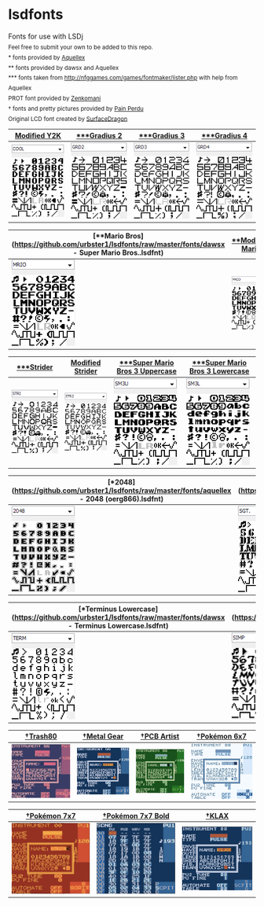 # lsdfonts
[//]: # (fuck lol)
Fonts for use with LSDj<br />
<sub>Feel free to submit your own to be added to this repo.</sub><br />
<sub>\* fonts provided by [Aquellex](https://soundcloud.com/aquellex) </sub><br />
<sub>\*\* fonts provided by dawsx and Aquellex</sub><br />
<sub>\*\*\* fonts taken from http://nfggames.com/games/fontmaker/lister.php with help from Aquellex</sub><br />
<sub>PROT font provided by [Zenkomani](https://soundcloud.com/zenkomani)</sub><br />
<sub>† fonts and pretty pictures provided by [Pain Perdu](https://soundcloud.com/pain-perdu)</sub><br />
<sub>Original LCD font created by [SurfaceDragon](http://chipmusic.org/forums/topic/4916/lsdj-ips-graphics-patch-more/)</sub>

[Modified Y2K](https://github.com/urbster1/lsdfonts/raw/master/fonts/COOL.lsdfnt) | [\*\*\*Gradius 2](https://github.com/urbster1/lsdfonts/raw/master/fonts/GRD2.lsdfnt) | [\*\*\*Gradius 3](https://github.com/urbster1/lsdfonts/raw/master/fonts/GRD3.lsdfnt) | [\*\*\*Gradius 4](https://github.com/urbster1/lsdfonts/raw/master/fonts/GRD4.lsdfnt)
------------------- | ---------------- | ---------------- | ----------------
![COOL](png/COOL.png) | ![GRD2](png/GRD2.png) | ![GRD3](png/GRD3.png) | ![GRD4](png/GRD4.png)

[\*\*Mario Bros](https://github.com/urbster1/lsdfonts/raw/master/fonts/dawsx - Super Mario Bros..lsdfnt) | [\*\*Modified Mario](https://github.com/urbster1/lsdfonts/raw/master/fonts/MRIO.lsdfnt) | [\*\*\*Zero Wing](https://github.com/urbster1/lsdfonts/raw/master/fonts/ZERO.lsdfnt) | [PROT](https://github.com/urbster1/lsdfonts/raw/master/fonts/PROT.lsdfnt) | 
------------ | ---------------- | ------------ | ---------
![MRIO](png/MRIO1.png) | ![MRIO](png/MRIO.png) | ![ZERO](png/ZERO.png) | ![PROT](png/PROT.png) |

[\*\*\*Strider](https://github.com/urbster1/lsdfonts/raw/master/fonts/STRI.lsdfnt) | [Modified Strider](https://github.com/urbster1/lsdfonts/raw/master/fonts/STR2.lsdfnt) | [\*\*\*Super Mario Bros 3 Uppercase](https://github.com/urbster1/lsdfonts/raw/master/fonts/SM3U.lsdfnt) | [\*\*\*Super Mario Bros 3 Lowercase](https://github.com/urbster1/lsdfonts/raw/master/fonts/SM3L.lsdfnt) | 
----------------- | ----------------------------------- | ----------------------------------- | ----------------------------------- |
 ![STRI](png/STRI.png) | ![STR2](png/STR2.png) | ![SM3U](png/SM3U.png) | ![SM3L](png/SM3L.png) |

[\*2048](https://github.com/urbster1/lsdfonts/raw/master/fonts/aquellex - 2048 (oerg866).lsdfnt) | [\*Sgt. Helmet Training Day](https://github.com/urbster1/lsdfonts/raw/master/fonts/aquellex - Sgt. Helmet Training Day.lsdfnt) | [\*Tetris](https://github.com/urbster1/lsdfonts/raw/master/fonts/aquellex - Tetris.lsdfnt) | [\*Tracker Wide](https://github.com/urbster1/lsdfonts/raw/master/fonts/aquellex - Tracker Wide.lsdfnt)
----------------------- | ------------------- | ------------------------ | --------------- |
![2048](png/2048.png) | ![SGT](png/SGT.png) | ![TRIS](png/TRIS.png) | ![TRAK](png/TRAK.png) | 

[\*Terminus Lowercase](https://github.com/urbster1/lsdfonts/raw/master/fonts/dawsx - Terminus Lowercase.lsdfnt) | [\*\*\*Simpsons](https://github.com/urbster1/lsdfonts/raw/master/fonts/aquellex - The Simpsons (Konami).lsdfnt) | [\*\*\*Afterburner](https://github.com/urbster1/lsdfonts/raw/master/fonts/aquellex - Afterburner (Sega).lsdfnt) | [Modified ZERO](https://github.com/urbster1/lsdfonts/raw/master/fonts/ZEROmod.lsdfnt) | [Modified LCD](https://github.com/urbster1/lsdfonts/raw/master/fonts/LCD.lsdfnt)
----------------- | ----------------------- | --------------------- | --------------------- | --------------------- |
![TERM](png/TERM.png) | ![SIMP](png/SIMP.png) | ![AFTR](png/AFTR.png) | ![ZEROmod](png/ZEROmod.png) | ![LCDmod](png/LCD.png) | 

 [†Trash80](https://github.com/urbster1/lsdfonts/raw/master/fonts/TR80.lsdfnt) | [†Metal Gear](https://github.com/urbster1/lsdfonts/raw/master/fonts/GEAR.lsdfnt) |  [†PCB Artist](https://github.com/urbster1/lsdfonts/raw/master/fonts/PCB.lsdfnt) | [†Pokémon 6x7](https://github.com/urbster1/lsdfonts/raw/master/fonts/PKMN.lsdfnt) |
------------------- | -------------- | ---------------- | ----------------- |
![TR80](png/TR80.png) | ![GEAR](png/GEAR.png) | ![PCB](png/PCB.png) | ![PKMN](png/PKMN.png) |

 [†Pokémon 7x7](https://github.com/urbster1/lsdfonts/raw/master/fonts/PKRE.lsdfnt) | [†Pokémon 7x7 Bold](https://github.com/urbster1/lsdfonts/raw/master/fonts/PKBD.lsdfnt) | [†KLAX](https://github.com/urbster1/lsdfonts/raw/master/fonts/KLAX.lsdfnt)
------------------- | ------------------- | ------------------- | 
![PKRE](png/PKRE.png) | ![PKBD](png/PKBD.png) | ![KLAX](png/KLAX.png) | 

